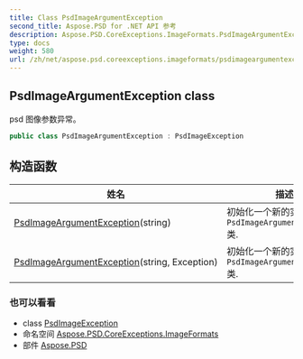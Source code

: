 ```yaml
---
title: Class PsdImageArgumentException
second_title: Aspose.PSD for .NET API 参考
description: Aspose.PSD.CoreExceptions.ImageFormats.PsdImageArgumentException 班级. psd 图像参数异常
type: docs
weight: 580
url: /zh/net/aspose.psd.coreexceptions.imageformats/psdimageargumentexception/
---
```

## PsdImageArgumentException class

psd 图像参数异常。

```csharp
public class PsdImageArgumentException : PsdImageException
```

## 构造函数

| 姓名 | 描述 |
| --- | --- |
| [PsdImageArgumentException](psdimageargumentexception/#constructor)(string) | 初始化一个新的实例`PsdImageArgumentException`类. |
| [PsdImageArgumentException](psdimageargumentexception/#constructor_1)(string, Exception) | 初始化一个新的实例`PsdImageArgumentException`类. |

### 也可以看看

* class [PsdImageException](../psdimageexception/)
* 命名空间 [Aspose.PSD.CoreExceptions.ImageFormats](../../aspose.psd.coreexceptions.imageformats/)
* 部件 [Aspose.PSD](../../)


